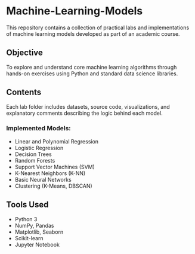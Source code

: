 # Machine-Learning-Models

This repository contains a collection of practical labs and implementations of machine learning models developed as part of an academic course.

##  Objective

To explore and understand core machine learning algorithms through hands-on exercises using Python and standard data science libraries.

##  Contents

Each lab folder includes datasets, source code, visualizations, and explanatory comments describing the logic behind each model.

### Implemented Models:
- Linear and Polynomial Regression  
- Logistic Regression  
- Decision Trees  
- Random Forests  
- Support Vector Machines (SVM)  
- K-Nearest Neighbors (K-NN)  
- Basic Neural Networks  
- Clustering (K-Means, DBSCAN)

## Tools Used

- Python 3  
- NumPy, Pandas  
- Matplotlib, Seaborn  
- Scikit-learn  
- Jupyter Notebook
